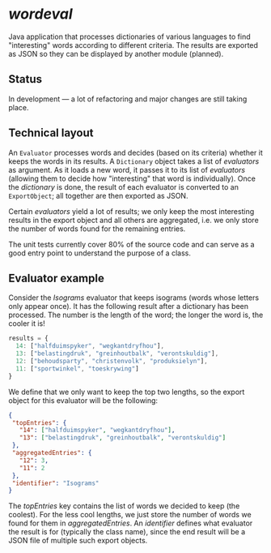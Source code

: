 _wordeval_
==========
Java application that processes dictionaries of various languages to find "interesting" words according to 
different criteria. The results are exported as JSON so they can be displayed by another module (planned).


Status
------
In development — a lot of refactoring and major changes are still taking place.


Technical layout
----------------
An `Evaluator` processes words and decides (based on its criteria) whether it keeps the words in its results. 
A `Dictionary` object takes a list of _evaluators_ as argument. As it loads a new word, it passes it to its 
list of _evaluators_ (allowing them to decide how "interesting" that word is individually). Once the 
_dictionary_ is done, the result of each evaluator is converted to an `ExportObject`; all together are then 
exported as JSON.

Certain _evaluators_ yield a lot of results; we only keep the most interesting results in the export object 
and all others are aggregated, i.e. we only store the number of words found for the remaining entries.

The unit tests currently cover 80% of the source code and can serve as a good entry point to understand the
purpose of a class.


Evaluator example
-----------------
Consider the _Isograms_ evaluator that keeps isograms (words whose letters only appear once). It has the 
following result after a dictionary has been processed. The number is the length of the word; the longer the 
word is, the cooler it is!

```javascript
results = {
  14: ["halfduimspyker", "wegkantdryfhou"],
  13: ["belastingdruk", "greinhoutbalk", "verontskuldig"],
  12: ["behoudsparty", "christenvolk", "produksielyn"],
  11: ["sportwinkel", "toeskrywing"]
}
```

We define that we only want to keep the top two lengths, so the export object for this evaluator will be the 
following:

```json
{
 "topEntries": {
   "14": ["halfduimspyker", "wegkantdryfhou"],
   "13": ["belastingdruk", "greinhoutbalk", "verontskuldig"]
 },
 "aggregatedEntries": {
   "12": 3,
   "11": 2
 },
 "identifier": "Isograms"
}
```

The _topEntries_ key contains the list of words we decided to keep (the coolest). For the less cool lengths, 
we just store the number of words we found for them in _aggregatedEntries_. An _identifier_ defines what 
evaluator the result is for (typically the class name), since the end result will be a JSON file of multiple 
such export objects.

